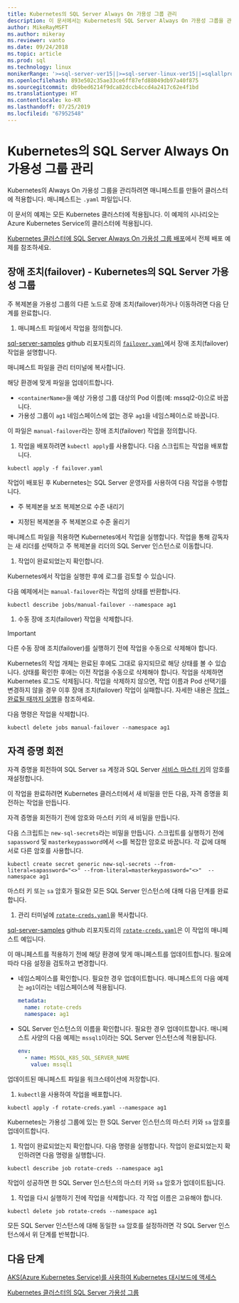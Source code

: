 ```yaml
---
title: Kubernetes의 SQL Server Always On 가용성 그룹 관리
description: 이 문서에서는 Kubernetes의 SQL Server Always On 가용성 그룹을 관리하는 방법을 설명합니다.
author: MikeRayMSFT
ms.author: mikeray
ms.reviewer: vanto
ms.date: 09/24/2018
ms.topic: article
ms.prod: sql
ms.technology: linux
monikerRange: '>=sql-server-ver15||>=sql-server-linux-ver15||=sqlallproducts-allversions'
ms.openlocfilehash: 893e502c35ae33ce6ff87efd88049db97a40f875
ms.sourcegitcommit: db9bed6214f9dca82dccb4ccd4a2417c62e4f1bd
ms.translationtype: HT
ms.contentlocale: ko-KR
ms.lasthandoff: 07/25/2019
ms.locfileid: "67952548"
---
```

# <a name="manage-sql-server-always-on-availability-group-kubernetes"></a>Kubernetes의 SQL Server Always On 가용성 그룹 관리

Kubernetes의 Always On 가용성 그룹을 관리하려면 매니페스트를 만들어 클러스터에 적용합니다. 매니페스트는 `.yaml` 파일입니다.  

이 문서의 예제는 모든 Kubernetes 클러스터에 적용됩니다. 이 예제의 시나리오는 Azure Kubernetes Service의 클러스터에 적용됩니다.

[Kubernetes 클러스터에 SQL Server Always On 가용성 그룹 배포](sql-server-linux-kubernetes-deploy.md)에서 전체 배포 예제를 참조하세요.

## <a name="fail-over---sql-server-availability-group-on-kubernetes"></a>장애 조치(failover) - Kubernetes의 SQL Server 가용성 그룹

주 복제본을 가용성 그룹의 다른 노드로 장애 조치(failover)하거나 이동하려면 다음 단계를 완료합니다.

1. 매니페스트 파일에서 작업을 정의합니다.

  [sql-server-samples](https://github.com/Microsoft/sql-server-samples/tree/master/samples/features/high%20availability/Kubernetes/sample-manifest-files) github 리포지토리의 [`failover.yaml`](https://github.com/Microsoft/sql-server-samples/tree/master/samples/features/high%20availability/Kubernetes/sample-manifest-files/failover.yaml)에서 장애 조치(failover) 작업을 설명합니다.

  매니페스트 파일을 관리 터미널에 복사합니다.

  해당 환경에 맞게 파일을 업데이트합니다.

  - `<containerName>`을 예상 가용성 그룹 대상의 Pod 이름(예: mssql2-0)으로 바꿉니다.
  - 가용성 그룹이 `ag1` 네임스페이스에 없는 경우 `ag1`을 네임스페이스로 바꿉니다.

  이 파일은 `manual-failover`라는 장애 조치(failover) 작업을 정의합니다.

1. 작업을 배포하려면 `kubectl apply`를 사용합니다. 다음 스크립트는 작업을 배포합니다.

  ```azurecli
  kubectl apply -f failover.yaml
  ```

  작업이 배포된 후 Kubernetes는 SQL Server 운영자를 사용하여 다음 작업을 수행합니다.
  
  - 주 복제본을 보조 복제본으로 수준 내리기
  
  - 지정된 복제본을 주 복제본으로 수준 올리기
  
  매니페스트 파일을 적용하면 Kubernetes에서 작업을 실행합니다. 작업을 통해 감독자는 새 리더를 선택하고 주 복제본을 리더의 SQL Server 인스턴스로 이동합니다.

1. 작업이 완료되었는지 확인합니다.
  
  Kubernetes에서 작업을 실행한 후에 로그를 검토할 수 있습니다.
  
  다음 예제에서는 `manual-failover`라는 작업의 상태를 반환합니다.

  ```azurecli
  kubectl describe jobs/manual-failover --namespace ag1
  ```

1. 수동 장애 조치(failover) 작업을 삭제합니다. 

  >[!IMPORTANT]
  >다른 수동 장애 조치(failover)를 실행하기 전에 작업을 수동으로 삭제해야 합니다.
  > 
  >Kubernetes의 작업 개체는 완료된 후에도 그대로 유지되므로 해당 상태를 볼 수 있습니다. 상태를 확인한 후에는 이전 작업을 수동으로 삭제해야 합니다. 작업을 삭제하면 Kubernetes 로그도 삭제됩니다. 작업을 삭제하지 않으면, 작업 이름과 Pod 선택기를 변경하지 않을 경우 이후 장애 조치(failover) 작업이 실패합니다. 자세한 내용은 [작업 - 완료될 때까지 실행](https://kubernetes.io/docs/concepts/workloads/controllers/jobs-run-to-completion/)을 참조하세요.

  다음 명령은 작업을 삭제합니다.

  ```azurecli
  kubectl delete jobs manual-failover --namespace ag1
  ```

## <a name="rotate-credentials"></a>자격 증명 회전

자격 증명을 회전하여 SQL Server `sa` 계정과 SQL Server [서비스 마스터 키](../relational-databases/security/encryption/service-master-key.md)의 암호를 재설정합니다. 

이 작업을 완료하려면 Kubernetes 클러스터에서 새 비밀을 만든 다음, 자격 증명을 회전하는 작업을 만듭니다.

자격 증명을 회전하기 전에 암호와 마스터 키의 새 비밀을 만듭니다.

다음 스크립트는 `new-sql-secrets`라는 비밀을 만듭니다. 스크립트를 실행하기 전에 `sapassword` 및 `masterkeypassword`에서 `<>`를 복잡한 암호로 바꿉니다. 각 값에 대해 서로 다른 암호를 사용합니다.

```azurecli
kubectl create secret generic new-sql-secrets --from-literal=sapassword="<>" --from-literal=masterkeypassword="<>"  --namespace ag1
```

마스터 키 또는 `sa` 암호가 필요한 모든 SQL Server 인스턴스에 대해 다음 단계를 완료합니다.

1. 관리 터미널에 [`rotate-creds.yaml`](https://github.com/Microsoft/sql-server-samples/blob/master/samples/features/high%20availability/Kubernetes/sample-manifest-files/rotate-creds.yaml)을 복사합니다.

  [sql-server-samples](https://github.com/Microsoft/sql-server-samples/tree/master/samples/features/high%20availability/Kubernetes/sample-deployment-script/) github 리포지토리의 [`rotate-creds.yaml`](https://github.com/Microsoft/sql-server-samples/blob/master/samples/features/high%20availability/Kubernetes/sample-manifest-files/rotate-creds.yaml)은 이 작업의 매니페스트 예입니다.

  이 매니페스트를 적용하기 전에 해당 환경에 맞게 매니페스트를 업데이트합니다. 필요에 따라 다음 설정을 검토하고 변경합니다.

  - 네임스페이스를 확인합니다. 필요한 경우 업데이트합니다. 매니페스트의 다음 예제는 `ag1`이라는 네임스페이스에 적용됩니다.

    ```yaml
    metadata:
      name: rotate-creds
      namespace: ag1
    ```

  - SQL Server 인스턴스의 이름을 확인합니다. 필요한 경우 업데이트합니다. 매니페스트 사양의 다음 예제는 `mssql1`이라는 SQL Server 인스턴스에 적용됩니다.

    ```yaml
    env:
      - name: MSSQL_K8S_SQL_SERVER_NAME
        value: mssql1
    ```

  업데이트된 매니페스트 파일을 워크스테이션에 저장합니다.

1. `kubectl`을 사용하여 작업을 배포합니다.

  ```azurecli
  kubectl apply -f rotate-creds.yaml --namespace ag1
  ```

  Kubernetes는 가용성 그룹에 있는 한 SQL Server 인스턴스의 마스터 키와 `sa` 암호를 업데이트합니다.

1. 작업이 완료되었는지 확인합니다. 다음 명령을 실행합니다. 작업이 완료되었는지 확인하려면 다음 명령을 실행합니다. 

  ```azcli
  kubectl describe job rotate-creds --namespace ag1
  ```

  작업이 성공하면 한 SQL Server 인스턴스의 마스터 키와 `sa` 암호가 업데이트됩니다.


1. 작업을 다시 실행하기 전에 작업을 삭제합니다. 각 작업 이름은 고유해야 합니다.

  ```azurecli
  kubectl delete job rotate-creds --namespace ag1
  ```

모든 SQL Server 인스턴스에 대해 동일한 `sa` 암호를 설정하려면 각 SQL Server 인스턴스에서 위 단계를 반복합니다.

## <a name="next-steps"></a>다음 단계

[AKS(Azure Kubernetes Service)를 사용하여 Kubernetes 대시보드에 액세스](https://docs.microsoft.com/azure/aks/kubernetes-dashboard)

[Kubernetes 클러스터의 SQL Server 가용성 그룹](sql-server-ag-kubernetes.md)
